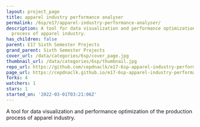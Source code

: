 ```yaml
---
layout: project_page
title: apparel industry performance analyser
permalink: /6sp/e17/apparel-industry-performance-analyser/
description: A tool for data visualization and performance optimization of the production
  process of apparel industry.
has_children: false
parent: E17 Sixth Semester Projects
grand_parent: Sixth Semester Projects
cover_url: /data/categories/6sp/cover_page.jpg
thumbnail_url: /data/categories/6sp/thumbnail.jpg
repo_url: https://github.com/cepdnaclk/e17-6sp-apparel-industry-performance-analyser
page_url: https://cepdnaclk.github.io/e17-6sp-apparel-industry-performance-analyser
forks: 4
watchers: 1
stars: 1
started_on: '2022-03-01T03:21:06Z'
---
```


A tool for data visualization and performance optimization of the production process of apparel industry.